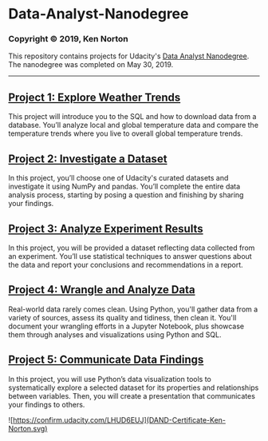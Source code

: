 # Data-Analyst-Nanodegree

### Copyright © 2019, Ken Norton

This repository contains projects for Udacity's [Data Analyst Nanodegree](https://www.udacity.com/course/data-analyst-nanodegree--nd002). The nanodegree was completed on May 30, 2019.

---

## [Project 1: Explore Weather Trends](1_Exploring_Weather_Trends/1_Exploring_Weather_Trends.ipynb)

This project will introduce you to the SQL and how to download data from a database. You’ll analyze local
and global temperature data and compare the temperature trends where you live to overall global
temperature trends.

## [Project 2: Investigate a Dataset](2_Investigate_A_Dataset/2_Investigate_A_Dataset.ipynb)

In this project, you’ll choose one of Udacity's curated datasets and investigate it using NumPy and pandas.
You’ll complete the entire data analysis process, starting by posing a question and finishing by sharing your
findings.

## [Project 3: Analyze Experiment Results](3_Analyze_AB_Test_Results/3_Analyze_AB_Test_Results.ipynb)

In this project, you will be provided a dataset reflecting data collected from an experiment. You’ll use
statistical techniques to answer questions about the data and report your conclusions and
recommendations in a report.

## [Project 4: Wrangle and Analyze Data](4_Wrangle_And_Analyze_Data)

Real-world data rarely comes clean. Using Python, you'll gather data from a variety of sources, assess its
quality and tidiness, then clean it. You'll document your wrangling efforts in a Jupyter Notebook, plus
showcase them through analyses and visualizations using Python and SQL.

## [Project 5: Communicate Data Findings](5_Communicate_Data_Findings)

In this project, you will use Python’s data visualization tools to systematically explore a selected dataset for
its properties and relationships between variables. Then, you will create a presentation that communicates
your findings to others.

![https://confirm.udacity.com/LHUD6EUJ](DAND-Certificate-Ken-Norton.svg)